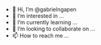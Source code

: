 - 👋 Hi, I’m @gabrielngapen
- 👀 I’m interested in ...
- 🌱 I’m currently learning ...
- 💞️ I’m looking to collaborate on ...
- 📫 How to reach me ...

<!---
gabrielngapen/gabrielngapen is a ✨ special ✨ repository because its `README.md` (this file) appears on your GitHub profile.
You can click the Preview link to take a look at your changes.
--->
